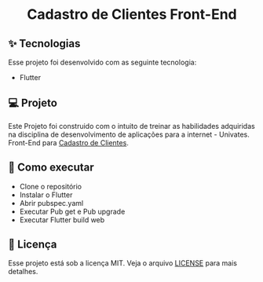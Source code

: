 <h1 align="center">Cadastro de Clientes Front-End</h1>

## ✨ Tecnologias

Esse projeto foi desenvolvido com as seguinte tecnologia:

- Flutter

## 💻 Projeto

Este Projeto foi construido com o intuito de treinar as habilidades adquiridas na disciplina de desenvolvimento de aplicações para a internet - Univates.
<br/>
Front-End para <a href="https://github.com/gustavost645/prog_web_final_nodejs">Cadastro de Clientes</a>.

## 🚀 Como executar

- Clone o repositório
- Instalar o Flutter
- Abrir pubspec.yaml
- Executar Pub get e Pub upgrade
- Executar Flutter build web

## 📄 Licença

Esse projeto está sob a licença MIT. Veja o arquivo [LICENSE](LICENSE.md) para mais detalhes.
